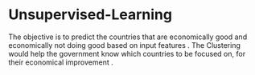 # Unsupervised-Learning
The objective is to predict the countries that are economically good and economically not doing
good based on input features .
The Clustering would help the government know which countries to be focused on, for their
economical improvement .

